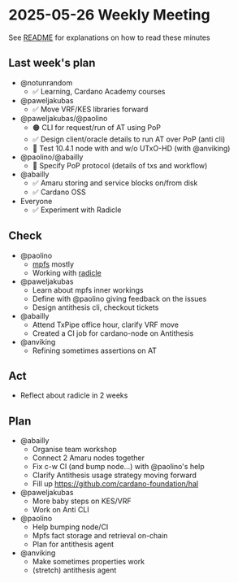 # 2025-05-26 Weekly Meeting

See [README](README.md) for explanations on how to read these minutes

## Last week's plan

* @notunrandom
  * ✅ Learning, Cardano Academy courses
* @paweljakubas
  * ✅ Move VRF/KES libraries forward
* @paweljakubas/@paolino
  * 🟠 CLI for request/run of AT using PoP
  * ✅ Design client/oracle details to run AT over PoP (anti cli)
  * 🔴 Test 10.4.1 node with and w/o UTxO-HD (with @anviking)
* @paolino/@abailly
  * 🔴 Specify PoP protocol (details of txs and workflow)
* @abailly
  * ✅ Amaru storing and service blocks on/from disk
  * ✅ Cardano OSS
* Everyone
  * ✅ Experiment with Radicle

## Check

* @paolino
  * [mpfs](https://app.radicle.xyz/nodes/seed.radicle.garden/rad:zpZ4szHxvnyVyDiy2acfcVEzxza9) mostly
  * Working with [radicle](https://radicle.xyz)
* @paweljakubas
  * Learn about mpfs inner workings
  * Define with @paolino giving feedback on the issues
  * Design antithesis cli, checkout tickets
* @abailly
  * Attend TxPipe office hour, clarify VRF move
  * Created a CI job for cardano-node on Antithesis
* @anviking
  * Refining sometimes assertions on AT

## Act

* Reflect about radicle in 2 weeks

## Plan

* @abailly
  * Organise team workshop
  * Connect 2 Amaru nodes together
  * Fix c-w CI (and bump node…) with @paolino's help
  * Clarify Antithesis usage strategy moving forward
  * Fill up https://github.com/cardano-foundation/hal
* @paweljakubas
  * More baby steps on KES/VRF
  * Work on Anti CLI
* @paolino
  * Help bumping node/CI
  * Mpfs fact storage and retrieval on-chain
  * Plan for antithesis agent
* @anviking
  * Make sometimes properties work
  * (stretch) antithesis agent
